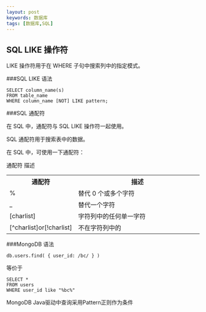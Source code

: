 ```yaml
---
layout: post
keywords: 数据库
tags: [数据库,SQL]
---
```


SQL LIKE 操作符
-------------------
LIKE 操作符用于在 WHERE 子句中搜索列中的指定模式。

###SQL LIKE 语法

    SELECT column_name(s)
	FROM table_name
	WHERE column_name [NOT] LIKE pattern;

###SQL 通配符

在 SQL 中，通配符与 SQL LIKE 操作符一起使用。

SQL 通配符用于搜索表中的数据。

在 SQL 中，可使用一下通配符：

通配符	描述
<table class="table table-bordered">
    <tr>
        <th width="15%">通配符</th>
        <th width="85%">描述</th>
    </tr>
    <tr>
        <td>%</td><td>替代 0 个或多个字符</td>    	
    </tr>
	<tr>
		<td>_</td><td>替代一个字符</td>
	</tr>
	<tr>
		<td>[charlist]</td><td>字符列中的任何单一字符</td>
	</tr>
	<tr>
		<td>[^charlist]or[!charlist]</td><td>不在字符列中的</td>
	</tr>
</table>
###MongoDB 语法

	db.users.find( { user_id: /bc/ } )

等价于

	SELECT *
	FROM users
	WHERE user_id like "%bc%"
	
MongoDB Java驱动中查询采用Pattern正则作为条件	
	
